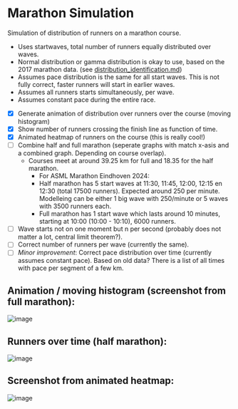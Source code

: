 # Marathon Simulation
Simulation of distribution of runners on a marathon course.

- Uses startwaves, total number of runners equally distributed over waves.
- Normal distribution or gamma distribution is okay to use, based on the 2017 marathon data. (see [distribution_identification.md](https://github.com/mhurk/marathon/blob/main/distribution_identification.md))
- Assumes pace distribution is the same for all start waves. This is not fully correct, faster runners will start in earlier waves.
- Assumes all runners starts simultaneously, per wave. 
- Assumes constant pace during the entire race.
- [x] Generate animation of distribution over runners over the course (moving histogram)
- [x] Show number of runners crossing the finish line as function of time.
- [x] Animated heatmap of runners on the course (this is really cool!)
- [ ] Combine half and full marathon (seperate graphs with match x-asis and a combined graph. Depending on course overlap).
    - Courses meet at around 39.25 km for full and 18.35 for the half marathon.
      - For ASML Marathon Eindhoven 2024:
      - Half marathon has 5 start waves at 11:30, 11:45, 12:00, 12:15 en 12:30 (total 17500 runners). Expected around 250 per minute. Modelleing can be either 1 big wave with 250/minute or 5 waves with 3500 runners each.
      - Full marathon has 1 start wave which lasts around 10 minutes, starting at 10:00 (10:00 - 10:10), 6000 runners.
- [ ] Wave starts not on one moment but n per second (probably does not matter a lot, central limit theorem?).
- [ ] Correct number of runners per wave (currently the same).
- [ ] _Minor improvement_: Correct pace distribution over time (currently assumes constant pace). Based on old data? There is a list of all times with pace per segment of a few km.

## Animation / moving histogram (screenshot from full marathon):
![image](https://github.com/user-attachments/assets/5e833fae-7ec2-4cf4-b7b3-4a5f78844f13)

## Runners over time (half marathon):
![image](https://github.com/user-attachments/assets/ad15bbc5-cbda-4503-8c41-340ea5fefd1e)


## Screenshot from animated heatmap:
![image](https://github.com/user-attachments/assets/65b3fbeb-0d56-4023-ba01-44e63a08fea0)


